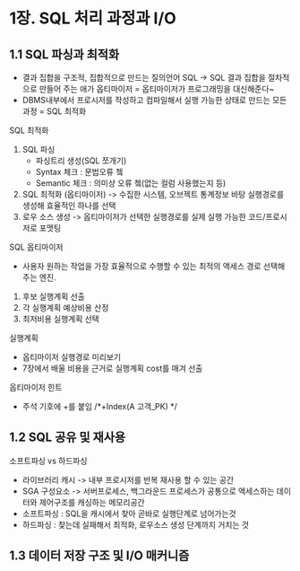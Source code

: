 # 1장. SQL 처리 과정과 I/O
## 1.1 SQL 파싱과 최적화
* 결과 집합을 구조적, 집합적으로 만드는 질의언어 SQL -> SQL 결과 집합을 절차적으로 만들어 주는 애가 옵티마이저 = 옵티마이저가 프로그래밍을 대신해준다~
* DBMS내부에서 프로시저를 작성하고 컴파일해서 실행 가능한 상태로 만드는 모든 과정 = SQL 최적화

SQL 최적화
1. SQL 파싱
   * 파싱트리 생성(SQL 쪼개기)
   * Syntax 체크 : 문법오류 쳌
   * Semantic 체크 : 의미상 오류 쳌(없는 컬럼 사용했는지 등)
2. SQL 최적화 (옵티마이저) -> 수집한 시스템, 오브젝트 통계정보 바탕 실행경로를 생성해 효율적인 하나를 선택
3. 로우 소스 생성 -> 옵티마이저가 선택한 실행경로를 실제 실행 가능한 코드/프로시저로 포멧팅

SQL 옵티마이저
* 사용자 원하는 작업을 가장 효율적으로 수행할 수 있는 최적의 액세스 경로 선택해주는 엔진.
1. 후보 실행계획 선출
2. 각 실행계획 예상비용 산정
3. 최저비용 실행계획 선택

실행계획
* 옵티마이저 실행경로 미리보기
* 7장에서 배울 비용을 근거로 실행계획 cost를 매겨 선출

옵티마이저 힌트
* 주석 기호에 +를 붙임 /*+Index(A 고객_PK) */

## 1.2 SQL 공유 및 재사용
소프트파싱 vs 하드파싱
* 라이브러리 캐시 -> 내부 프로시저를 반복 재사용 할 수 있는 공간
* SGA 구성요소 -> 서버프로세스, 백그라운드 프로세스가 공통으로 액세스하는 데이터와 제어구조를 캐싱하는 메모리공간
* 소프트파싱 : SQL을 캐시에서 찾아 곧바로 실행단계로 넘어가는것
* 하드파싱 : 찾는데 실패해서 최적화, 로우소스 생성 단계까지 거치는 것

## 1.3 데이터 저장 구조 및 I/O 매커니즘
